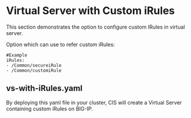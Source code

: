 # Virtual Server with Custom iRules 

This section demonstrates the option to configure custom IRules in virtual server.

Option which can use to refer custom iRules:

```
#Example
iRules: 
- /Common/secureiRule
- /Common/customiRule
```

## vs-with-iRules.yaml

By deploying this yaml file in your cluster, CIS will create a Virtual Server containing custom iRules on BIG-IP.
